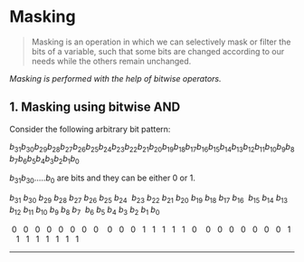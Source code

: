 # Masking

> Masking is an operation in which we can selectively mask or filter the bits of a variable, such that some bits are changed according to our needs while the others remain unchanged.

_Masking is performed with the help of bitwise operators._

## 1. Masking using bitwise AND

Consider the following arbitrary bit pattern:

$b_{31}b_{30}b_{29}b_{28}b_{27}b_{26}b_{25}b_{24}b_{23}b_{22}b_{21}b_{20}b_{19}b_{18}b_{17}b_{16}b_{15}b_{14}b_{13}b_{12}b_{11}b_{10}b_9b_8b_7b_6b_5b_4b_3b_2b_1b_0$

$b_{31}b_{30}.....b_{0}$ are bits and they can be either 0 or 1.


$b_{31}\ b_{30}\ b_{29}\ b_{28}\ b_{27}\ b_{26}\ b_{25}\ b_{24}\ \ b_{23}\ b_{22}\ b_{21}\ b_{20}\ b_{19}\ b_{18}\ b_{17}\ b_{16}\ \ b_{15}\ b_{14}\ b_{13}\ b_{12}\ b_{11}\ b_{10}\ b_9\ b_8\ b_7\ \ b_6\ b_5\ b_4\ b_3\ b_2\ b_1\ b_0$

$\ 0\ \ \ 0\ \ \ 0\ \ \ 0\ \ \ 0\ \ \ 0\ \ \ 0\ \ \ 0\ \ \ \ 0\ \ \ 0\ \ \ 0\ \ \ 1\ \ \ 1\ \ \ 1\ \ \ 1\ \ \ 1\ \ \ 0\ \ \ \ 0\ \ \ 0\ \ \ 0\ \ \ 0\ \ \ 0\ \ \ 0\ \ \ 0\ \ \ 1\ \ \ \ 1\ \ \ 1\ \ \ 1\ \ \ 1\ \ \ 1\ \ \ 1\ \ \ 1$





---
